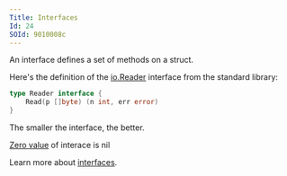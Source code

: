 ```yaml
---
Title: Interfaces
Id: 24
SOId: 9010008c
---
```

An interface defines a set of methods on a struct.

Here's the definition of the [io.Reader](https://golang.org/pkg/io/#Reader) interface from the standard library:

```go
type Reader interface {
    Read(p []byte) (n int, err error)
}
```

The smaller the interface, the better.

[Zero value](29) of interace is nil

Learn more about [interfaces](90).

